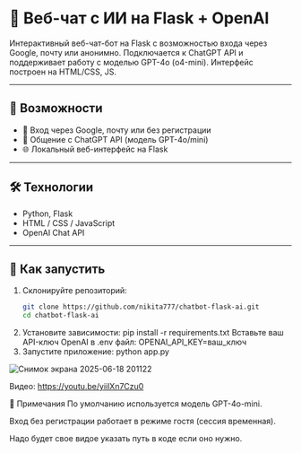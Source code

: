 # 💬 Веб-чат с ИИ на Flask + OpenAI

Интерактивный веб-чат-бот на Flask с возможностью входа через Google, почту или анонимно. Подключается к ChatGPT API и поддерживает работу с моделью GPT-4o (о4-mini). Интерфейс построен на HTML/CSS, JS.

---

## 🚀 Возможности

- 🔐 Вход через Google, почту или без регистрации
- 🧠 Общение с ChatGPT API (модель GPT-4o/mini)
- 🌐 Локальный веб-интерфейс на Flask

---

## 🛠 Технологии

- Python, Flask
- HTML / CSS / JavaScript
- OpenAI Chat API

---

## 🔧 Как запустить

1. Склонируйте репозиторий:
   ```bash
   git clone https://github.com/nikita777/chatbot-flask-ai.git
   cd chatbot-flask-ai
2. Установите зависимости:
pip install -r requirements.txt
Вставьте ваш API-ключ OpenAI в .env файл:
OPENAI_API_KEY=ваш_ключ
3. Запустите приложение:
python app.py

![Снимок экрана 2025-06-18 201122](https://github.com/user-attachments/assets/a8e16425-4584-4dbe-8501-a94a38041dee)

Видео:
https://youtu.be/yiilXn7Czu0

📌 Примечания
По умолчанию используется модель GPT-4o-mini.

Вход без регистрации работает в режиме гостя (сессия временная).

Надо будет свое видое указать путь в коде если оно нужно.
